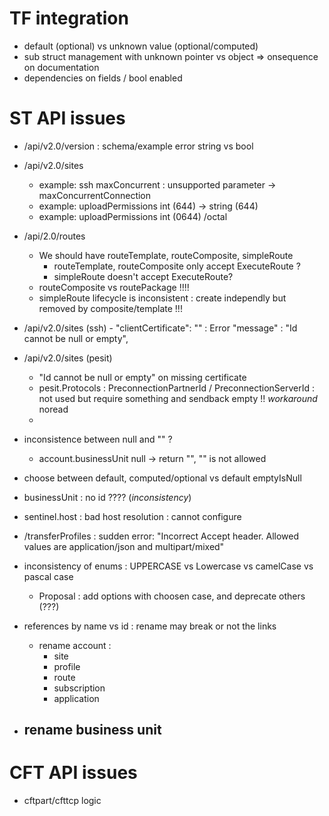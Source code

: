 
# TF integration

- default (optional) vs unknown value (optional/computed)
- sub struct management with unknown pointer vs object => onsequence on documentation
- dependencies on fields / bool enabled

# ST API issues
- /api/v2.0/version : schema/example error string vs bool
- /api/v2.0/sites 
  - example: ssh maxConcurrent : unsupported parameter  -> maxConcurrentConnection
  - example: uploadPermissions int (644) -> string (644)
  - example: uploadPermissions int (0644) /octal
- /api/2.0/routes
  - We should have routeTemplate, routeComposite, simpleRoute
    - routeTemplate, routeComposite only accept ExecuteRoute ?
    - simpleRoute doesn't accept ExecuteRoute?
  - routeComposite vs routePackage !!!!
  - simpleRoute lifecycle is inconsistent : create independly but removed by composite/template !!!

- /api/v2.0/sites (ssh) - "clientCertificate": "" : Error "message" : "Id cannot be null or empty",
- /api/v2.0/sites (pesit)
  - "Id cannot be null or empty" on missing certificate
  - pesit.Protocols : PreconnectionPartnerId / PreconnectionServerId : not used but require something and sendback empty !! *workaround* noread
  - 

- inconsistence between null and "" ? 
  - account.businessUnit null -> return "", "" is not allowed 
- choose between default, computed/optional vs default emptyIsNull

- businessUnit : no id ???? (*inconsistency*)
- sentinel.host : bad host resolution : cannot configure

- /transferProfiles : sudden error: "Incorrect Accept header. Allowed values are application/json and multipart/mixed"
- inconsistency of enums : UPPERCASE vs Lowercase vs camelCase vs pascal case
  - Proposal : add options with choosen case, and deprecate others (???)

- references by name vs id : rename may break or not the links
  - rename account : 
    -  site
    -  profile
    -  route
    -  subscription
    -  application
 -  rename business unit
    -  
# CFT API issues
- cftpart/cfttcp logic


